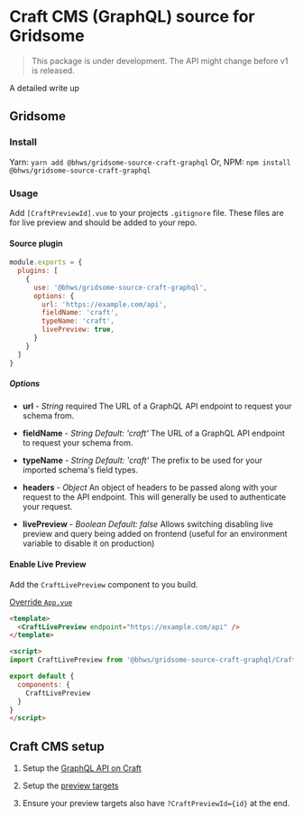 # Craft CMS (GraphQL) source for Gridsome

> This package is under development. The API might change before v1 is released.

A detailed write up

## Gridsome

### Install

Yarn: `yarn add @bhws/gridsome-source-craft-graphql`
Or, NPM: `npm install  @bhws/gridsome-source-craft-graphql`

### Usage

Add `[CraftPreviewId].vue` to your projects `.gitignore` file. These files are for live preview and should be added to your repo.

#### Source plugin

```js
module.exports = {
  plugins: [
    {
      use: '@bhws/gridsome-source-craft-graphql',
      options: {
        url: 'https://example.com/api',
        fieldName: 'craft',
        typeName: 'craft',
        livePreview: true,
      }
    }
  ]
}
```

##### Options

- **url** - *String* required
  The URL of a GraphQL API endpoint to request your schema from.

- **fieldName** - *String*
  *Default: 'craft'*
  The URL of a GraphQL API endpoint to request your schema from.

- **typeName** - *String*
  *Default: 'craft'*
  The prefix to be used for your imported schema's field types.

- **headers** - *Object*
  An object of headers to be passed along with your request to the API endpoint. This will generally be used to authenticate your request.

- **livePreview** - *Boolean*
  *Default: false*
  Allows switching disabling live preview and query being added on frontend (useful for an environment variable to disable it on production)


#### Enable Live Preview

Add the `CraftLivePreview` component to you build.

[Override `App.vue`](https://gridsome.org/docs/overriding-app/)

```html
<template>
  <CraftLivePreview endpoint="https://example.com/api" />
</template>

<script>
import CraftLivePreview from '@bhws/gridsome-source-craft-graphql/CraftLivePreview'

export default {
  components: {
    CraftLivePreview
  }
}
</script>
```



## Craft CMS setup

1. Setup the [GraphQL API on Craft](https://docs.craftcms.com/v3/graphql.html#getting-started)

2. Setup the [preview targets](https://docs.craftcms.com/v3/sections-and-entries.html#sections)

3. Ensure your preview targets also have `?CraftPreviewId={id}` at the end.